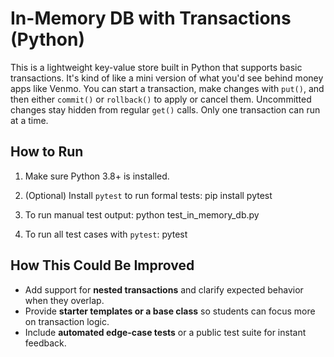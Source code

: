 # In-Memory DB with Transactions (Python)

This is a lightweight key-value store built in Python that supports basic transactions. It's kind of like a mini version of what you'd see behind money apps like Venmo. You can start a transaction, make changes with `put()`, and then either `commit()` or `rollback()` to apply or cancel them. Uncommitted changes stay hidden from regular `get()` calls. Only one transaction can run at a time.

## How to Run

1. Make sure Python 3.8+ is installed.

2. (Optional) Install `pytest` to run formal tests:
    pip install pytest

3. To run manual test output:
    python test_in_memory_db.py

4. To run all test cases with `pytest`:
    pytest


## How This Could Be Improved
- Add support for **nested transactions** and clarify expected behavior when they overlap.
- Provide **starter templates or a base class** so students can focus more on transaction logic.
- Include **automated edge-case tests** or a public test suite for instant feedback.

